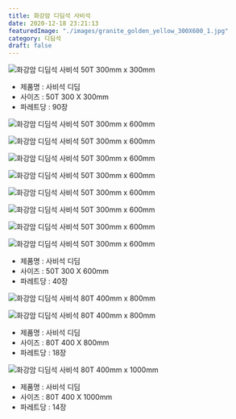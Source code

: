```yaml
---
title: 화강암 디딤석 사비석
date: 2020-12-18 23:21:13
featuredImage: "./images/granite_golden_yellow_300X600_1.jpg"
category: 디딤석
draft: false
---
```


![화강암 디딤석 사비석 50T 300mm x 300mm](./images/granite_golden_yellow_300X300_1.jpg)

- 제품명 : 사비석 디딤
- 사이즈 : 50T 300 X 300mm
- 파레트당 : 90장

![화강암 디딤석 사비석 50T 300mm x 600mm](./images/granite_golden_yellow_300_600_1.jpg)

![화강암 디딤석 사비석 50T 300mm x 600mm](./images/granite_golden_yellow_300_600_2.jpg)

![화강암 디딤석 사비석 50T 300mm x 600mm](./images/granite_golden_yellow_300_600_3.jpg)

![화강암 디딤석 사비석 50T 300mm x 600mm](./images/granite_golden_yellow_300_600_4.jpg)

![화강암 디딤석 사비석 50T 300mm x 600mm](./images/granite_golden_yellow_300_600_5.jpg)

![화강암 디딤석 사비석 50T 300mm x 600mm](./images/granite_golden_yellow_300_600_6.jpg)

![화강암 디딤석 사비석 50T 300mm x 600mm](./images/granite_golden_yellow_300_600_7.jpg)

![화강암 디딤석 사비석 50T 300mm x 600mm](./images/granite_golden_yellow_300_600_8.jpg)

- 제품명 : 사비석 디딤
- 사이즈 : 50T 300 X 600mm
- 파레트당 : 40장

![화강암 디딤석 사비석 80T 400mm x 800mm](./images/granite_golden_yellow_400X800_1.jpg)

![화강암 디딤석 사비석 80T 400mm x 800mm](./images/granite_golden_yellow_400X800_2.jpg)

- 제품명 : 사비석 디딤
- 사이즈 : 80T 400 X 800mm
- 파레트당 : 18장

![화강암 디딤석 사비석 80T 400mm x 1000mm](./images/granite_golden_yellow_400X1000_1.jpg)

- 제품명 : 사비석 디딤
- 사이즈 : 80T 400 X 1000mm
- 파레트당 : 14장